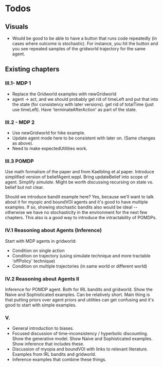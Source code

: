 # Todos


## Visuals
- Would be good to be able to have a button that runs code repeatedly (in cases where outcome is stochastic). For instance, you hit the button and you see repeated samples of the gridworld trajectory for the same agent. 


## Existing chapters

### III.1- MDP 1
- Replace the Gridworld examples with newGridworld
- agent -> act, and we should probably get rid of timeLeft and put that into the state (for consistency with later versions). get rid of totalTime (just use timeLeft). Have 'terminateAfterAction' as part of the state. 


### III.2 - MDP 2
- Use newGridworld for hike example.
- Update agent mode here to be consistent with later on. (Same changes as above). 
- Need to make expectedUtilities work.


### III.3 POMDP
Use math formalism of the paper and from Kaelbling et al paper. Introduce simplified version of beliefAgent.wppl. Bring updateBelief into scope of agent. Simplify *simulate*. Might be worth discussing recursing on state vs. belief but not clear. 

Should we introduce bandit example here? Yes, because we'll want to talk about it for myopic and boundVOI agents and it's good to have multiple examples. If so, showing stochastic bandits also would be ideal -- otherwise we have no stochasticity in the environment for the next few chapters. This also is a good way to introduce the intractability of POMDPs. 


### IV.1 Reasoning about Agents (Inference)
Start with MDP agents in gridworld:
- Condition on single action
- Condition on trajectory (using simulate technique and more tractable 'offPolicy' technique)
- Condition on multiple trajectories (in same world or different world)

 
### IV.2 Reasoning about Agents II
Inference for POMDP agent. Both for IRL bandits and gridworld. Show the Naive and Sophisticated examples. Can be relatively short. Main thing is that putting priors over agent priors and utilities can get confusing and it's good to start with simple examples. 

### V. 
- General introduction to biases. 
- Focused discussion of time-inconsistency / hyperbolic discounting. Show the generative model. Show Naive and Sophisticated examples. Show inference that includes these. 
- Discussion of myopia and boundVOI with links to relevant literature. Examples from IRL bandits and gridworld. 
- Inference examples that combine these things. 

